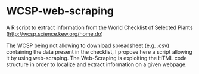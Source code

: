 # WCSP-web-scraping
A R script to extract information from the World Checklist of Selected Plants (http://wcsp.science.kew.org/home.do)

 The WCSP being not allowing to download spreadsheet (e.g. .csv) containing the data present in the checklist, I propose here a script allowing it by using web-scraping. The Web-Scraping is exploiting the HTML code structure in order to localize and extract information on a given webpage.
